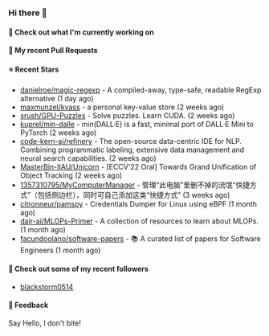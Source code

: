 ### Hi there 👋

#### 👷 Check out what I'm currently working on

#### 🔨 My recent Pull Requests


#### ⭐ Recent Stars

- [danielroe/magic-regexp](https://github.com/danielroe/magic-regexp) - A compiled-away, type-safe, readable RegExp alternative (1 day ago)
- [maxmunzel/kvass](https://github.com/maxmunzel/kvass) - a personal key-value store (2 weeks ago)
- [srush/GPU-Puzzles](https://github.com/srush/GPU-Puzzles) - Solve puzzles. Learn CUDA. (2 weeks ago)
- [kuprel/min-dalle](https://github.com/kuprel/min-dalle) - min(DALL·E) is a fast, minimal port of DALL·E Mini to PyTorch (2 weeks ago)
- [code-kern-ai/refinery](https://github.com/code-kern-ai/refinery) - The open-source data-centric IDE for NLP. Combining programmatic labeling, extensive data management and neural search capabilities. (2 weeks ago)
- [MasterBin-IIAU/Unicorn](https://github.com/MasterBin-IIAU/Unicorn) - [ECCV&#39;22 Oral] Towards Grand Unification of Object Tracking (2 weeks ago)
- [1357310795/MyComputerManager](https://github.com/1357310795/MyComputerManager) - 管理“此电脑”里删不掉的流氓“快捷方式”（包括侧边栏），同时可自己添加这类“快捷方式” (3 weeks ago)
- [citronneur/pamspy](https://github.com/citronneur/pamspy) - Credentials Dumper for Linux using eBPF (1 month ago)
- [dair-ai/MLOPs-Primer](https://github.com/dair-ai/MLOPs-Primer) - A collection of resources to learn about MLOPs. (1 month ago)
- [facundoolano/software-papers](https://github.com/facundoolano/software-papers) - 📚 A curated list of papers for Software Engineers (1 month ago)

#### 👯 Check out some of my recent followers

- [blackstorm0514](https://github.com/blackstorm0514)

#### 💬 Feedback

Say Hello, I don't bite!